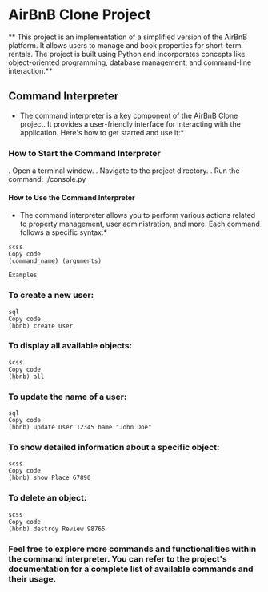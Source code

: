 # AirBnB Clone Project
** This project is an implementation of a simplified version of the AirBnB platform. It allows users to manage and book properties for short-term rentals. The project is built using Python and incorporates concepts like object-oriented programming, database management, and command-line interaction.**

## Command Interpreter
* The command interpreter is a key component of the AirBnB Clone project. It provides a user-friendly interface for interacting with the application. Here's how to get started and use it:*

### How to Start the Command Interpreter
. Open a terminal window.
. Navigate to the project directory.
. Run the command: ./console.py

#### How to Use the Command Interpreter
* The command interpreter allows you to perform various actions related to property management, user administration, and more. Each command follows a specific syntax:*

```
scss
Copy code
(command_name) (arguments)
```
```Examples```
### To create a new user:
```
sql
Copy code
(hbnb) create User
```
### To display all available objects:
```
scss
Copy code
(hbnb) all
```
### To update the name of a user:
```
sql
Copy code
(hbnb) update User 12345 name "John Doe"
```
### To show detailed information about a specific object:
```
scss
Copy code
(hbnb) show Place 67890
```
### To delete an object:
```
scss
Copy code
(hbnb) destroy Review 98765
```
### Feel free to explore more commands and functionalities within the command interpreter. You can refer to the project's documentation for a complete list of available commands and their usage.
